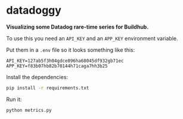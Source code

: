 # datadoggy

**Visualizing some Datadog rare-time series for Buildhub.**

To use this you need an `API_KEY` and an `APP_KEY` environment variable.

Put them in a `.env` file so it looks something like this:

```
API_KEY=127ab5f3h04gdce896ha68045df932gb71ec
APP_KEY=f83b07hb82b70144h71caga7hh3b25
```

Install the dependencies:

```sh
pip install -r requirements.txt
```

Run it:

```
python metrics.py
```
